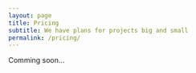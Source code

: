 ```yaml
---
layout: page
title: Pricing
subtitle: We have plans for projects big and small
permalink: /pricing/
---
```


Comming soon...
